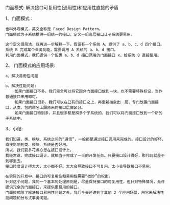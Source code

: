 门面模式: 解决接口可复用性(通用性)和应用性直接的矛盾

1、门面模式：

    也叫外观模式，英文全称是 Faced Design Pattern。
    门面模式为子系统提供一组统一的接口，定义一组高层接口让子系统更易用。  
    
    这个定义很简洁，我再进一步解释一下。假设有一个系统 A，提供了 a、b、c、d 四个接口。
    系统 B 完成某个业务功能，需要调用 A 系统的 a、b、d 接口。
    利用门面模式，我们提供一个包裹 a、b、d 接口调用的门面接口 x，给系统 B 直接使用。
   
2、 门面模式的应用场景:
    
    a、解决易用性问题
    
    b、解决性能问题:
        如果门面接口不多，我们完全可以将它跟非门面接口放到一块，也不需要特殊标记，当作普通接口来用即可。
        如果门面接口很多，我们可以在已有的接口之上，再重新抽象出一层，专门放置门面接口，从类、包的命名上跟原来的接口层做区分。
        如果门面接口特别多，并且很多都是跨多个子系统的，我们可以将门面接口放到一个新的子系统中。
      
   
3、小结:

    我们知道，类、模块、系统之间的“通信”，一般都是通过接口调用来完成的。接口设计的好坏，直接影响到类、模块、系统是否好用。
    所以，我们要多花点心思在接口设计上。
    我经常说，完成接口设计，就相当于完成了一半的开发任务。只要接口设计得好，那代码就差不到哪里去。
    接口粒度设计得太大，太小都不好。太大会导致接口不可复用，太小会导致接口不易用。
    
    在实际的开发中，接口的可复用性和易用性需要“微妙”的权衡。
    针对这个问题，我的一个基本的处理原则是，尽量保持接口的可复用性，但针对特殊情况，允许提供冗余的门面接口，来提供更易用的接口。
    门面模式除了解决接口易用性问题之外，我们今天还讲到了其他 2 个应用场景，用它来解决性能问题和分布式事务问题。   
   
   
   